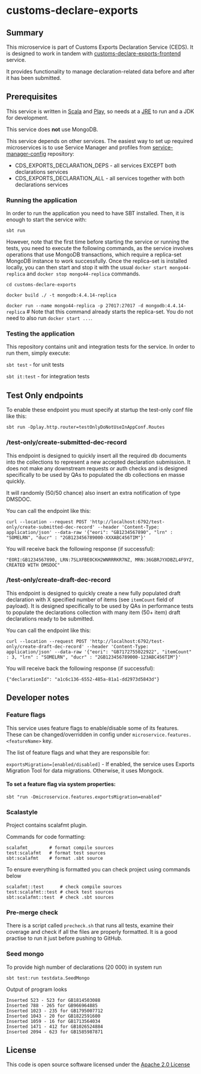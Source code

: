 # customs-declare-exports

## Summary
This microservice is part of Customs Exports Declaration Service (CEDS). It is designed to work in tandem with [customs-declare-exports-frontend](https://github.com/hmrc/customs-declare-exports-frontend) service.

It provides functionality to manage declaration-related data before and after it has been submitted.


## Prerequisites
This service is written in [Scala](http://www.scala-lang.org/) and [Play](http://playframework.com/), so needs at a [JRE](https://www.java.com/en/download/) to run and a JDK for development.

This service does **not** use MongoDB.

This service depends on other services. The easiest way to set up required microservices is to use Service Manager and profiles from [service-manager-config](https://github.com/hmrc/service-manager-config/) repository:
- CDS_EXPORTS_DECLARATION_DEPS - all services EXCEPT both declarations services
- CDS_EXPORTS_DECLARATION_ALL - all services together with both declarations services

### Running the application
In order to run the application you need to have SBT installed. Then, it is enough to start the service with:

`sbt run`

However, note that the first time before starting the service or running the tests, you need to execute the following commands, as the service involves operations that use MongoDB transactions, which require a replica-set MongoDB instance to work successfully.
Once the replica-set is installed locally, you can then start and stop it with the usual `docker start mongo44-replica` and `docker stop mongo44-replica` commands.  

`cd customs-declare-exports`

`docker build ./ -t mongodb:4.4.14-replica`

`docker run --name mongo44-replica -p 27017:27017 -d mongodb:4.4.14-replica`     # Note that this command already starts the replica-set. You do not need to also run `docker start ...`. 

### Testing the application
This repository contains unit and integration tests for the service. In order to run them, simply execute:

`sbt test` - for unit tests

`sbt it:test` - for integration tests

## Test Only endpoints
To enable these endpoint you must specify at startup the test-only conf file like this:

`sbt run -Dplay.http.router=testOnlyDoNotUseInAppConf.Routes`

### /test-only/create-submitted-dec-record
This endpoint is designed to quickly insert all the required db documents into the collections to represent a new accepted declaration submission. It does not make any downstream requests or auth checks
and is designed specifically to be used by QAs to populated the db collections en masse quickly.

It will randomly (50/50 chance) also insert an extra notification of type DMSDOC.

You can call the endpoint like this:

`curl --location --request POST 'http://localhost:6792/test-only/create-submitted-dec-record' --header 'Content-Type: application/json' --data-raw '{"eori": "GB1234567890", "lrn" : "SOMELRN", "ducr" : "2GB123456789000-XXXABC456TIM"}'`

You will receive back the following response (if successful):

`"EORI:GB1234567890, LRN:7SLXFBE0CKH2WNRRRKR7NZ, MRN:36GBRJYXDBZL4F9YZ, CREATED WITH DMSDOC"`

### /test-only/create-draft-dec-record
This endpoint is designed to quickly create a new fully populated draft declaration with X specified number of items (see `itemCount` field of payload). It is designed specifically to be used by QAs in performance tests 
to populate the declarations collection with many item (50+ item) draft declarations ready to be submitted.

You can call the endpoint like this:

`curl --location --request POST 'http://localhost:6792/test-only/create-draft-dec-record' --header 'Content-Type: application/json' --data-raw '{"eori": "GB7172755022922", "itemCount" : 3, "lrn" : "SOMELRN", "ducr" : "2GB123456789000-123ABC456TIM"}'`

You will receive back the following response (if successful):

`{"declarationId": "a1c6c136-6552-485a-81a1-dd2973d5843d"}`

## Developer notes

### Feature flags
This service uses feature flags to enable/disable some of its features. These can be changed/overridden in config under `microservice.features.<featureName>` key.

The list of feature flags and what they are responsible for:

`exportsMigration=[enabled/disabled]` - If enabled, the service uses Exports Migration Tool for data migrations. Otherwise, it uses Mongock.

#### To set a feature flag via system properties:

`sbt "run -Dmicroservice.features.exportsMigration=enabled"`

### Scalastyle

Project contains scalafmt plugin.

Commands for code formatting:

```
scalafmt        # format compile sources
test:scalafmt   # format test sources
sbt:scalafmt    # format .sbt source
```

To ensure everything is formatted you can check project using commands below

```
scalafmt::test      # check compile sources
test:scalafmt::test # check test sources
sbt:scalafmt::test  # check .sbt sources
```

### Pre-merge check
There is a script called `precheck.sh` that runs all tests, examine their coverage and check if all the files are properly formatted.
It is a good practise to run it just before pushing to GitHub.

### Seed mongo

To provide high number of declarations (20 000) in system run
```
sbt test:run testdata.SeedMongo
```
Output of program looks
```
Inserted 523 - 523 for GB1814503088
Inserted 788 - 265 for GB966964885
Inserted 1023 - 235 for GB1795007712
Inserted 1043 - 20 for GB1822591600
Inserted 1059 - 16 for GB1713564034
Inserted 1471 - 412 for GB1026524884
Inserted 2094 - 623 for GB1585987871
```


## License

This code is open source software licensed under the [Apache 2.0 License]("http://www.apache.org/licenses/LICENSE-2.0.html")
